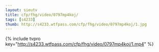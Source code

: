 ```yaml
--- 
layout: sieutv
title: cfp/fhg/video/0797mp4koj/
tags: [s4233]
thumb: http://s4233.wtfpass.com/cfp/fhg/video/0797mp4koj/1.jpg
---
```

{% include tvpro key="http://s4233.wtfpass.com/cfp/fhg/video/0797mp4koj/1.mp4" %} 
